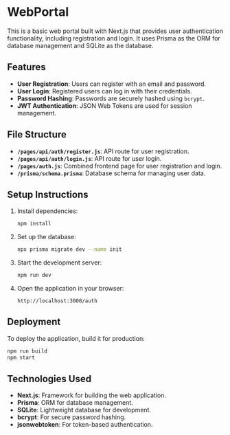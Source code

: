 # WebPortal

This is a basic web portal built with Next.js that provides user authentication functionality, including registration and login. It uses Prisma as the ORM for database management and SQLite as the database.

## Features
- **User Registration**: Users can register with an email and password.
- **User Login**: Registered users can log in with their credentials.
- **Password Hashing**: Passwords are securely hashed using `bcrypt`.
- **JWT Authentication**: JSON Web Tokens are used for session management.

## File Structure
- **`/pages/api/auth/register.js`**: API route for user registration.
- **`/pages/api/auth/login.js`**: API route for user login.
- **`/pages/auth.js`**: Combined frontend page for user registration and login.
- **`/prisma/schema.prisma`**: Database schema for managing user data.

## Setup Instructions
1. Install dependencies:
   ```bash
   npm install
   ```
2. Set up the database:
   ```bash
   npx prisma migrate dev --name init
   ```
3. Start the development server:
   ```bash
   npm run dev
   ```
4. Open the application in your browser:
   ```
   http://localhost:3000/auth
   ```

## Deployment
To deploy the application, build it for production:
```bash
npm run build
npm start
```

## Technologies Used
- **Next.js**: Framework for building the web application.
- **Prisma**: ORM for database management.
- **SQLite**: Lightweight database for development.
- **bcrypt**: For secure password hashing.
- **jsonwebtoken**: For token-based authentication.